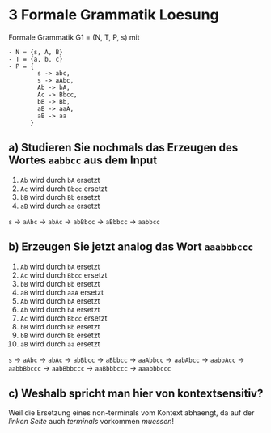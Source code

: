 # 3 Formale Grammatik Loesung

Formale Grammatik G1 = (N, T, P, s) mit

```
- N = {s, A, B}
- T = {a, b, c}
- P = {
        s -> abc,
        s -> aAbc,
        Ab -> bA,
        Ac -> Bbcc,
        bB -> Bb,
        aB -> aaA,
        aB -> aa
      }
```

## a) Studieren Sie nochmals das Erzeugen des Wortes `aabbcc` aus dem Input

1. `Ab` wird durch `bA` ersetzt
2. `Ac` wird durch `Bbcc` ersetzt
3. `bB` wird durch `Bb` ersetzt
4. `aB` wird durch `aa` ersetzt

`s` -> `aAbc` -> `abAc` -> `abBbcc` -> `aBbbcc` -> `aabbcc`

## b) Erzeugen Sie jetzt analog das Wort `aaabbbccc`

1. `Ab` wird durch `bA` ersetzt
1. `Ac` wird durch `Bbcc` ersetzt
1. `bB` wird durch `Bb` ersetzt
1. `aB` wird durch `aaA` ersetzt
1. `Ab` wird durch `bA` ersetzt
1. `Ab` wird durch `bA` ersetzt
1. `Ac` wird durch `Bbcc` ersetzt
1. `bB` wird durch `Bb` ersetzt
1. `bB` wird durch `Bb` ersetzt
1. `aB` wird durch `aa` ersetzt

`s` -> `aAbc` -> `abAc` -> `abBbcc` -> `aBbbcc` -> `aaAbbcc` -> `aabAbcc` -> `aabbAcc` -> `aabbBbccc` -> `aabBbbccc` -> `aaBbbbccc` -> `aaabbbccc`

## c) Weshalb spricht man hier von kontextsensitiv?

Weil die Ersetzung eines non-terminals vom Kontext abhaengt, da auf der *linken Seite* auch *terminals* vorkommen *muessen*!
